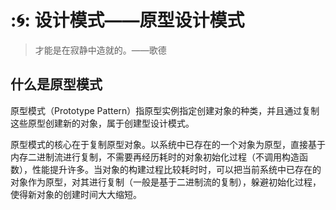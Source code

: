 # ::cyclone:: 设计模式——原型设计模式

> 才能是在寂静中造就的。——歌德

## 什么是原型模式

原型模式（Prototype Pattern）指原型实例指定创建对象的种类，并且通过复制这些原型创建新的对象，属于创建型设计模式。

原型模式的核心在于复制原型对象。以系统中已存在的一个对象为原型，直接基于内存二进制流进行复制，不需要再经历耗时的对象初始化过程（不调用构造函数），性能提升许多。当对象的构建过程比较耗时时，可以把当前系统中已存在的对象作为原型，对其进行复制（一般是基于二进制流的复制），躲避初始化过程，使得新对象的创建时间大大缩短。

